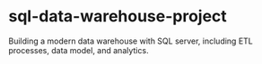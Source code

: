 # sql-data-warehouse-project
Building a modern data warehouse with SQL server, including ETL processes, data model, and analytics.
